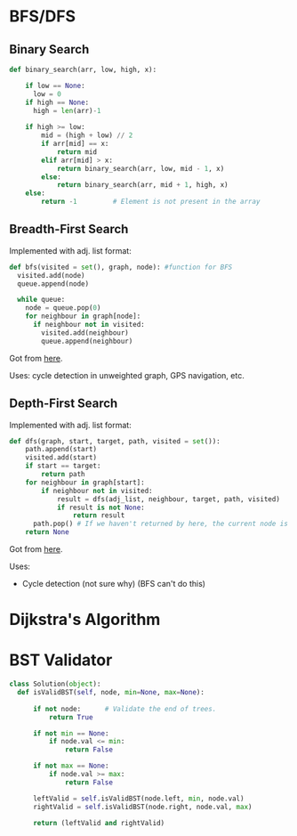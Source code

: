# BFS/DFS

## Binary Search


```Python
def binary_search(arr, low, high, x):

    if low == None:
      low = 0
    if high == None:
      high = len(arr)-1
      
    if high >= low:
        mid = (high + low) // 2
        if arr[mid] == x:
            return mid
        elif arr[mid] > x:
            return binary_search(arr, low, mid - 1, x)
        else:
            return binary_search(arr, mid + 1, high, x)
    else:
        return -1         # Element is not present in the array
```

## Breadth-First Search
Implemented with adj. list format:
```Python
def bfs(visited = set(), graph, node): #function for BFS
  visited.add(node)
  queue.append(node)

  while queue:
    node = queue.pop(0) 
    for neighbour in graph[node]:
      if neighbour not in visited:
        visited.add(neighbour)
        queue.append(neighbour)
```
Got from [here](https://favtutor.com/blogs/breadth-first-search-python).

Uses: cycle detection in unweighted graph, GPS navigation, etc.

## Depth-First Search
Implemented with adj. list format:
```Python
def dfs(graph, start, target, path, visited = set()):
    path.append(start)
    visited.add(start) 
    if start == target:
        return path
    for neighbour in graph[start]:
        if neighbour not in visited:
            result = dfs(adj_list, neighbour, target, path, visited)
            if result is not None:
                return result
	  path.pop() # If we haven't returned by here, the current node is not on path to target.
    return None
```
Got from [here](https://stackabuse.com/depth-first-search-dfs-in-python-theory-and-implementation/).

Uses:
* Cycle detection (not sure why) (BFS can't do this)

# Dijkstra's Algorithm


# BST Validator

```Python
class Solution(object):  
  def isValidBST(self, node, min=None, max=None):
      
      if not node:      # Validate the end of trees.
          return True

      if not min == None:
          if node.val <= min:
              return False

      if not max == None:
          if node.val >= max:
              return False

      leftValid = self.isValidBST(node.left, min, node.val)
      rightValid = self.isValidBST(node.right, node.val, max)

      return (leftValid and rightValid)
```